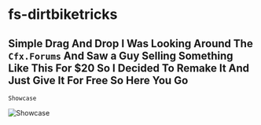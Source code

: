 # fs-dirtbiketricks

## Simple Drag And Drop I Was Looking Around The ```Cfx.Forums``` And Saw a Guy Selling Something Like This For $20 So I Decided To Remake It And Just Give It For Free So Here You Go

```Showcase ```

![Showcase](https://im3.ezgif.com/tmp/ezgif-3-d84a08b8c7.webp)
